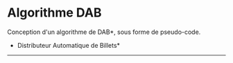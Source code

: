 # Algorithme DAB

Conception d'un algorithme de DAB*, sous forme de pseudo-code.

* Distributeur Automatique de Billets*

---


